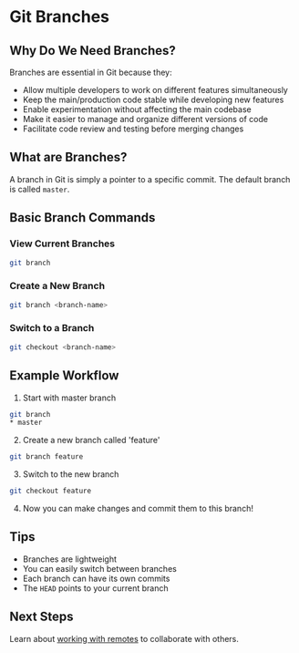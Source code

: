 # Git Branches

## Why Do We Need Branches?

Branches are essential in Git because they:

- Allow multiple developers to work on different features simultaneously
- Keep the main/production code stable while developing new features
- Enable experimentation without affecting the main codebase
- Make it easier to manage and organize different versions of code
- Facilitate code review and testing before merging changes

## What are Branches?

A branch in Git is simply a pointer to a specific commit. The default branch is called `master`.

## Basic Branch Commands

### View Current Branches

```sh
git branch
```

### Create a New Branch

```sh
git branch <branch-name>
```

### Switch to a Branch

```sh
git checkout <branch-name>
```

## Example Workflow

1. Start with master branch

```sh
git branch
* master
```

2. Create a new branch called 'feature'

```sh
git branch feature
```

3. Switch to the new branch

```sh
git checkout feature
```

4. Now you can make changes and commit them to this branch!

## Tips

- Branches are lightweight
- You can easily switch between branches
- Each branch can have its own commits
- The `HEAD` points to your current branch

## Next Steps

Learn about [working with remotes](remotes.md) to collaborate with others.
